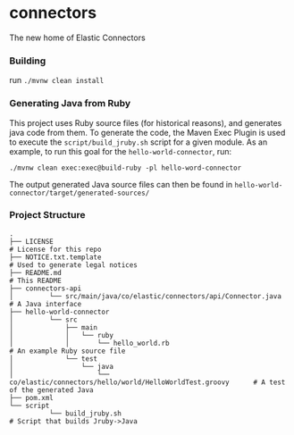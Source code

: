 # connectors
The new home of Elastic Connectors


### Building
run `./mvnw clean install`

### Generating Java from Ruby
This project uses Ruby source files (for historical reasons), and generates java code from them. To generate the code,
the Maven Exec Plugin is used to execute the `script/build_jruby.sh` script for a given module. As an example,
to run this goal for the `hello-world-connector`, run:

```shell
./mvnw clean exec:exec@build-ruby -pl hello-word-connector
```

The output generated Java source files can then be found in `hello-world-connector/target/generated-sources/`

### Project Structure


```
.
├── LICENSE                                                                            # License for this repo
├── NOTICE.txt.template                                                                # Used to generate legal notices
├── README.md                                                                          # This README
├── connectors-api
│         └── src/main/java/co/elastic/connectors/api/Connector.java                   # A Java interface
├── hello-world-connector
│         └── src
│             ├── main
│             │   └── ruby
│             │       └── hello_world.rb                                               # An example Ruby source file
│             └── test
│                 └── java
│                     └── co/elastic/connectors/hello/world/HelloWorldTest.groovy      # A test of the generated Java
├── pom.xml
└── script
          └── build_jruby.sh                                                           # Script that builds Jruby->Java
```